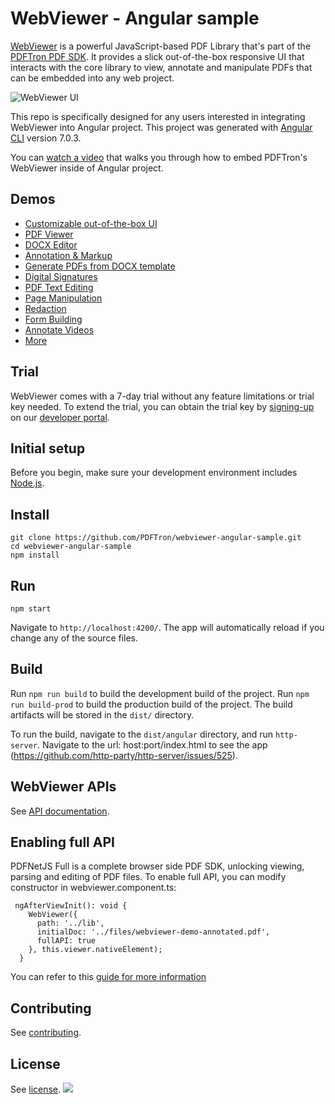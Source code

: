 # WebViewer - Angular sample

[WebViewer](https://www.pdftron.com/documentation/web/) is a powerful JavaScript-based PDF Library that's part of the [PDFTron PDF SDK](https://www.pdftron.com). It provides a slick out-of-the-box responsive UI that interacts with the core library to view, annotate and manipulate PDFs that can be embedded into any web project.

![WebViewer UI](https://www.pdftron.com/downloads/pl/webviewer-ui.png)

This repo is specifically designed for any users interested in integrating WebViewer into Angular project. This project was generated with [Angular CLI](https://github.com/angular/angular-cli) version 7.0.3. 

You can [watch a video](https://www.youtube.com/watch?v=OxNjs4dc6zY) that walks you through how to embed PDFTron's WebViewer inside of Angular project.

## Demos

- [Customizable out-of-the-box UI](https://showcase.apryse.com/toolbar-customization)
- [PDF Viewer](https://showcase.apryse.com/)
- [DOCX Editor](https://showcase.apryse.com/office-editor)
- [Annotation & Markup](https://showcase.apryse.com/annotation-permissions)
- [Generate PDFs from DOCX template](https://showcase.apryse.com/office-template-fill)
- [Digital Signatures](https://showcase.apryse.com/digital-signatures)
- [PDF Text Editing](https://showcase.apryse.com/pdf-editing)
- [Page Manipulation](https://showcase.apryse.com/pdf-page-manipulation-api)
- [Redaction](https://showcase.apryse.com/redaction)
- [Form Building](https://showcase.apryse.com/pdf-form-build)
- [Annotate Videos](https://showcase.apryse.com/annotate-video-frames)
- [More](https://showcase.apryse.com/)

## Trial

WebViewer comes with a 7-day trial without any feature limitations or trial key needed. To extend the trial, you can obtain the trial key by [signing-up](https://dev.apryse.com/) on our [developer portal](https://dev.apryse.com/).

## Initial setup

Before you begin, make sure your development environment includes [Node.js](https://nodejs.org/en/).

## Install

```
git clone https://github.com/PDFTron/webviewer-angular-sample.git
cd webviewer-angular-sample
npm install
```

## Run

```
npm start
```

Navigate to `http://localhost:4200/`. The app will automatically reload if you change any of the source files.

## Build

Run `npm run build` to build the development build of the project.
Run `npm run build-prod` to build the production build of the project.
The build artifacts will be stored in the `dist/` directory.

To run the build, navigate to the `dist/angular` directory, and run `http-server`. Navigate to the url: host:port/index.html to see the app
(https://github.com/http-party/http-server/issues/525).


## WebViewer APIs

See [API documentation](https://www.pdftron.com/documentation/web/guides/ui/apis).

## Enabling full API

PDFNetJS Full is a complete browser side PDF SDK, unlocking viewing, parsing and editing of PDF files. To enable full API, you can modify constructor in webviewer.component.ts:

```
 ngAfterViewInit(): void {
    WebViewer({
      path: '../lib',
      initialDoc: '../files/webviewer-demo-annotated.pdf',
      fullAPI: true
    }, this.viewer.nativeElement);
  }
```

You can refer to this [guide for more information](https://www.pdftron.com/documentation/web/guides/pdfnetjsfull-getting-started)

## Contributing

See [contributing](./CONTRIBUTING.md).

## License

See [license](./LICENSE).
![](https://onepixel.pdftron.com/webviewer-angular-sample)

